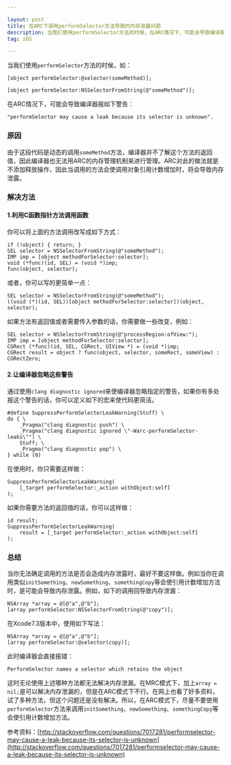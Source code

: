 ```yaml
---

layout: post
title: 在ARC下调用performSelector方法导致的内存泄露问题
description: 当我们使用performSelector方法的时候，在ARC情况下，可能会导致编译器报如下警告："performSelector may cause a leak because its selector is unknown".
tag: iOS

---
```


当我们使用`performSelector`方法的时候，如：

	[object performSelector:@selector(someMethod)];
	
	[object performSelector:NSSelectorFromString(@"someMethod")];
	
在ARC情况下，可能会导致编译器报如下警告：

	"performSelector may cause a leak because its selector is unknown".
	
	
### 原因
由于这段代码是动态的调用`someMethod`方法，编译器并不了解这个方法的返回值，因此编译器也无法用ARC的内存管理机制来进行管理。ARC对此的做法就是不添加释放操作，因此当调用的方法会使调用对象引用计数增加时，将会导致内存泄露。

### 解决方法

#### 1.利用C函数指针方法调用函数
你可以将上面的方法调用改写成如下方式：

	if (!object) { return; }
	SEL selector = NSSelectorFromString(@"someMethod");
	IMP imp = [object methodForSelector:selector];
	void (*func)(id, SEL) = (void *)imp;
	func(object, selector);
	
或者，你可以写的更简单一点：

	SEL selector = NSSelectorFromString(@"someMethod");
	((void (*)(id, SEL))[object methodForSelector:selector])(object, selector);
	
如果方法有返回值或者需要传入参数的话，你需要做一些改变，例如：

	SEL selector = NSSelectorFromString(@"processRegion:ofView:");
	IMP imp = [object methodForSelector:selector];
	CGRect (*func)(id, SEL, CGRect, UIView *) = (void *)imp;
	CGRect result = object ? func(object, selector, someRect, someView) : CGRectZero;
	
	
#### 2.让编译器忽略这些警告
通过使用`clang diagnostic ignored`来使编译器忽略指定的警告，如果你有多处报这个警告的话，你可以定义如下的宏来使代码更简洁。

	#define SuppressPerformSelectorLeakWarning(Stuff) \
    do { \
        _Pragma("clang diagnostic push") \
        _Pragma("clang diagnostic ignored \"-Warc-performSelector-leaks\"") \
        Stuff; \
        _Pragma("clang diagnostic pop") \
    } while (0)
    
在使用时，你只需要这样做：

	SuppressPerformSelectorLeakWarning(
	    [_target performSelector:_action withObject:self]
	);
	
如果你需要方法的返回值的话，你可以这样做：

	id result;
	SuppressPerformSelectorLeakWarning(
    	result = [_target performSelector:_action withObject:self]
	);
	
	
### 总结	
当你无法确定调用的方法是否会造成内存泄露时，最好不要这样做。例如当你在调用类似`initSomething`、`newSomething`、`somethingCopy`等会使引用计数增加方法时，是可能会导致内存泄露。例如，如下的调用回导致内存泄漏：

	NSArray *array = @[@"a",@"b"];
    [array performSelector:NSSelectorFromString(@"copy")];

在Xcode7.3版本中，使用如下写法：

	NSArray *array = @[@"a",@"b"];
    [array performSelector:@selector(copy)];
    
此时编译器会直接报错：

	PerformSelector names a selector which retains the object
	
这时无论使用上述哪种方法都无法解决内存泄漏。在MRC模式下，加上`array = nil;`是可以解决内存泄漏的，但是在ARC模式下不行。在网上也看了好多资料，试了多种方法，但这个问题还是没有解决。所以，在ARC模式下，尽量不要使用`performSelector`方法来调用`initSomething`、`newSomething`、`somethingCopy`等会使引用计数增加方法。
 
参考资料：[http://stackoverflow.com/questions/7017281/performselector-may-cause-a-leak-because-its-selector-is-unknown](http://stackoverflow.com/questions/7017281/performselector-may-cause-a-leak-because-its-selector-is-unknown)

